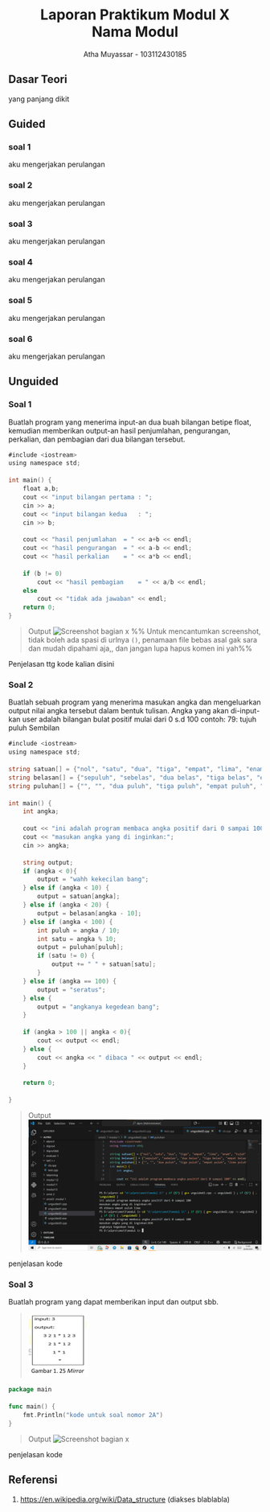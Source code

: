 # <h1 align="center">Laporan Praktikum Modul X <br> Nama Modul</h1>
<p align="center">Atha Muyassar - 103112430185</p>

## Dasar Teori

yang panjang dikit

## Guided

### soal 1

aku mengerjakan perulangan

### soal 2

aku mengerjakan perulangan

### soal 3

aku mengerjakan perulangan

### soal 4

aku mengerjakan perulangan

### soal 5

aku mengerjakan perulangan

### soal 6

aku mengerjakan perulangan


## Unguided

### Soal 1

Buatlah program yang menerima input-an dua buah bilangan betipe float, kemudian memberikan output-an hasil penjumlahan, pengurangan, perkalian, dan pembagian dari dua bilangan tersebut.

```go
#include <iostream>
using namespace std;

int main() {
    float a,b;
    cout << "input bilangan pertama : ";
    cin >> a;
    cout << "input bilangan kedua   : ";
    cin >> b;
    
    cout << "hasil penjumlahan  = " << a+b << endl;
    cout << "hasil pengurangan  = " << a-b << endl;
    cout << "hasil perkalian    = " << a*b << endl;
    
    if (b != 0)
        cout << "hasil pembagian    = " << a/b << endl;
    else
        cout << "tidak ada jawaban" << endl;
    return 0;
}
```

> Output
> ![Screenshot bagian x](output/screenshot_soal1.png)
> %% Untuk mencantumkan screenshot, tidak boleh ada spasi di urlnya `()`, penamaan file bebas asal gak sara dan mudah dipahami aja,, dan jangan lupa hapus komen ini yah%%

Penjelasan ttg kode kalian disini

### Soal 2

Buatlah sebuah program yang menerima masukan angka dan mengeluarkan output nilai angka tersebut dalam bentuk tulisan. Angka yang akan di-input-kan user adalah bilangan bulat positif mulai dari 0 s.d 100
contoh:
79: tujuh puluh Sembilan

```go
#include <iostream>
using namespace std;

string satuan[] = {"nol", "satu", "dua", "tiga", "empat", "lima", "enam", "tujuh", "delapan", "sembilan"};
string belasan[] = {"sepuluh", "sebelas", "dua belas", "tiga belas", "empat belas", "lima belas", "enam belas", "tujuh belas", "delapan belas", "sembilan belas"};
string puluhan[] = {"", "", "dua puluh", "tiga puluh", "empat puluh", "lima puluh", "enam puluh", "tujuh puluh", "delapan puluh", "sembilan puluh"};

int main() {
    int angka;

    cout << "ini adalah program membaca angka positif dari 0 sampai 100" << endl;
    cout << "masukan angka yang di inginkan:";
    cin >> angka;

    string output;
    if (angka < 0){
        output = "wahh kekecilan bang";
    } else if (angka < 10) {
        output = satuan[angka];    
    } else if (angka < 20) {
        output = belasan[angka - 10];    
    } else if (angka < 100) {
        int puluh = angka / 10;
        int satu = angka % 10;
        output = puluhan[puluh];
        if (satu != 0) {
            output += " " + satuan[satu];
        }        
    } else if (angka == 100) {
        output = "seratus";    
    } else {
        output = "angkanya kegedean bang";
    }

    if (angka > 100 || angka < 0){
        cout << output << endl;
    } else {
        cout << angka << " dibaca " << output << endl;
    }

    return 0;
    
}
```

> Output
> ![output](output/image.png)

penjelasan kode

### Soal 3

Buatlah program yang dapat memberikan input dan output sbb.
>![Gambar](output/WhatsApp%20Image%202025-09-26%20at%2009.57.26.jpeg)

```go
package main

func main() {
	fmt.Println("kode untuk soal nomor 2A")
}
```

> Output
> ![Screenshot bagian x](output/screenshot_soal2A.png)

penjelasan kode

## Referensi

1. https://en.wikipedia.org/wiki/Data_structure (diakses blablabla)
